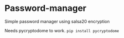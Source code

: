 # Password-manager
Simple password manager using salsa20 encryption

Needs pycryptodome to work.
```pip install pycryptodome```
